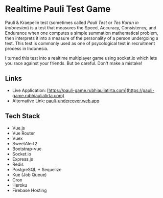 # Realtime Pauli Test Game

Pauli & Kraepelin test (sometimes called _Pauli Test_ or _Tes Koran in Indonesian_) is a test that measures the Speed, Accuracy, Consistency, and Endurance when one computes a simple summation mathematical problem, then interprets it into a measure of the personality of a person undergoing a test. This test is commonly used as one of psycological test in recruitment process in Indonesia.

I turned this test into a realtime multiplayer game using socket.io which lets you race against your friends. But be careful. Don't make a mistake!

## Links

- Live Application: [https://pauli-game.rubhiauliatirta.com](https://pauli-game.rubhiauliatirta.com)
- Alternative Link: [pauli-undercover.web.app](https://pauli-undercover.web.app)

## Tech Stack

- Vue.js
- Vue Router
- Vuex
- SweetAlert2
- Bootstrap-vue
- Socket.io
- Express.js
- Redis
- PostgreSQL + Sequelize
- Kue (Job Queue)
- Cron
- Heroku
- Firebase Hosting
